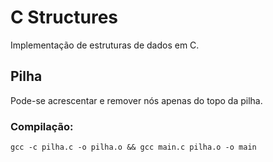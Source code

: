 # C Structures

Implementação de estruturas de dados em C.

## Pilha

Pode-se acrescentar e remover nós apenas do topo da pilha.

### Compilação:

`gcc -c pilha.c -o pilha.o && gcc main.c pilha.o -o main`
